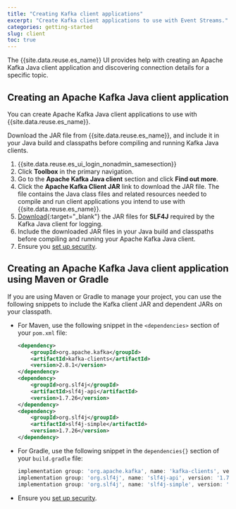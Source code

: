 ```yaml
---
title: "Creating Kafka client applications"
excerpt: "Create Kafka client applications to use with Event Streams."
categories: getting-started
slug: client
toc: true
---
```


The {{site.data.reuse.es_name}} UI provides help with creating an Apache Kafka Java client application and discovering connection details for a specific topic.

## Creating an Apache Kafka Java client application

You can create Apache Kafka Java client applications to use with {{site.data.reuse.es_name}}.

Download the JAR file from {{site.data.reuse.es_name}}, and include it in your Java build and classpaths before compiling and running Kafka Java clients.

1. {{site.data.reuse.es_ui_login_nonadmin_samesection}}
2. Click **Toolbox** in the primary navigation.
3. Go to the **Apache Kafka Java client** section and click **Find out more**.
4. Click the **Apache Kafka Client JAR** link to download the JAR file. The file contains the Java class files and related resources needed to compile and run client applications you intend to use with {{site.data.reuse.es_name}}.
5. [Download](https://www.slf4j.org/download.html){:target="_blank"} the JAR files for **SLF4J** required by the Kafka Java client for logging.
6. Include the downloaded JAR files in your Java build and classpaths before compiling and running your Apache Kafka Java client.
7. Ensure you [set up security](../connecting/#securing-the-connection).

## Creating an Apache Kafka Java client application using Maven or Gradle

If you are using Maven or Gradle to manage your project, you can use the following snippets to include the Kafka client JAR and dependent JARs on your classpath.

- For Maven, use the following snippet in the `<dependencies>` section of your `pom.xml` file:

  ```xml
  <dependency>
      <groupId>org.apache.kafka</groupId>
      <artifactId>kafka-clients</artifactId>
      <version>2.8.1</version>
  </dependency>
  <dependency>
      <groupId>org.slf4j</groupId>
      <artifactId>slf4j-api</artifactId>
      <version>1.7.26</version>
  </dependency>
  <dependency>
      <groupId>org.slf4j</groupId>
      <artifactId>slf4j-simple</artifactId>
      <version>1.7.26</version>
  </dependency>
  ```

- For Gradle, use the following snippet in the `dependencies{}` section of your `build.gradle` file:

  ```gradle
  implementation group: 'org.apache.kafka', name: 'kafka-clients', version: '2.8.1'
  implementation group: 'org.slf4j', name: 'slf4j-api', version: '1.7.26'
  implementation group: 'org.slf4j', name: 'slf4j-simple', version: '1.7.26'
  ```

- Ensure you [set up security](../connecting/#securing-the-connection).
